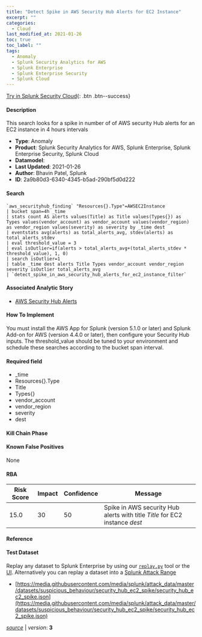 ```yaml
---
title: "Detect Spike in AWS Security Hub Alerts for EC2 Instance"
excerpt: ""
categories:
  - Cloud
last_modified_at: 2021-01-26
toc: true
toc_label: ""
tags:
  - Anomaly
  - Splunk Security Analytics for AWS
  - Splunk Enterprise
  - Splunk Enterprise Security
  - Splunk Cloud
---
```




[Try in Splunk Security Cloud](https://www.splunk.com/en_us/cyber-security.html){: .btn .btn--success}

#### Description

This search looks for a spike in number of of AWS security Hub alerts for an EC2 instance in 4 hours intervals

- **Type**: Anomaly
- **Product**: Splunk Security Analytics for AWS, Splunk Enterprise, Splunk Enterprise Security, Splunk Cloud
- **Datamodel**: 
- **Last Updated**: 2021-01-26
- **Author**: Bhavin Patel, Splunk
- **ID**: 2a9b80d3-6340-4345-b5ad-290bf5d0d222



#### Search

```
`aws_securityhub_finding` "Resources{}.Type"=AWSEC2Instance 
| bucket span=4h _time 
| stats count AS alerts values(Title) as Title values(Types{}) as Types values(vendor_account) as vendor_account values(vendor_region) as vendor_region values(severity) as severity by _time dest 
| eventstats avg(alerts) as total_alerts_avg, stdev(alerts) as total_alerts_stdev 
| eval threshold_value = 3 
| eval isOutlier=if(alerts > total_alerts_avg+(total_alerts_stdev * threshold_value), 1, 0) 
| search isOutlier=1 
| table _time dest alerts Title Types vendor_account vendor_region severity isOutlier total_alerts_avg 
| `detect_spike_in_aws_security_hub_alerts_for_ec2_instance_filter`
```

#### Associated Analytic Story
* [AWS Security Hub Alerts](/stories/aws_security_hub_alerts)


#### How To Implement
You must install the AWS App for Splunk (version 5.1.0 or later) and Splunk Add-on for AWS (version 4.4.0 or later), then configure your Security Hub inputs. The threshold_value should be tuned to your environment and schedule these searches according to the bucket span interval.

#### Required field
* _time
* Resources{}.Type
* Title
* Types{}
* vendor_account
* vendor_region
* severity
* dest


#### Kill Chain Phase


#### Known False Positives
None


#### RBA

| Risk Score  | Impact      | Confidence   | Message      |
| ----------- | ----------- |--------------|--------------|
| 15.0 | 30 | 50 | Spike in AWS security Hub alerts with title $Title$ for EC2 instance $dest$ |





#### Reference


#### Test Dataset
Replay any dataset to Splunk Enterprise by using our [`replay.py`](https://github.com/splunk/attack_data#using-replaypy) tool or the [UI](https://github.com/splunk/attack_data#using-ui).
Alternatively you can replay a dataset into a [Splunk Attack Range](https://github.com/splunk/attack_range#replay-dumps-into-attack-range-splunk-server)

* [https://media.githubusercontent.com/media/splunk/attack_data/master/datasets/suspicious_behaviour/security_hub_ec2_spike/security_hub_ec2_spike.json](https://media.githubusercontent.com/media/splunk/attack_data/master/datasets/suspicious_behaviour/security_hub_ec2_spike/security_hub_ec2_spike.json)



[*source*](https://github.com/splunk/security_content/tree/develop/detections/cloud/detect_spike_in_aws_security_hub_alerts_for_ec2_instance.yml) \| *version*: **3**